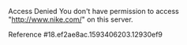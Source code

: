 Access Denied You don't have permission to access "http://www.nike.com/" on this server.

Reference #18.ef2ae8ac.1593406203.12930ef9